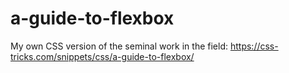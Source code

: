 # a-guide-to-flexbox
My own CSS version of the seminal work in the field: https://css-tricks.com/snippets/css/a-guide-to-flexbox/
